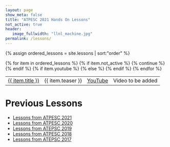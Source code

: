 ```yaml
---
layout: page
show_meta: false
title: "ATPESC 2021 Hands On Lessons"
not_active: true
header:
   image_fullwidth: "llnl_machine.jpg"
permalink: /lessons/
---
```


{% assign ordered_lessons = site.lessons | sort:"order" %}
<table>
{% for item in ordered_lessons %}
    {% if item.not_active %}
        {% continue %}
    {% endif %}
    <tr>
    <td><a href="{{ site.url }}{{ site.baseurl }}{{ item.url }}">{{ item.title }}</a></td>
    <td>{{ item.teaser }}</td>
    {% if item.youtube %}
        <td><a href="{{ item.youtube }}">YouTube</a></td>
    {% else %}
        <td>Video to be added</td>
    {% endif %}
    </tr>
{% endfor %}
</table>

# Previous Lessons
* [Lessons from ATPESC 2021](https://xsdk-project.github.io/MathPackagesTraining2021/lessons/)
* [Lessons from ATPESC 2020](https://xsdk-project.github.io/MathPackagesTraining2020/)
* [Lessons from ATEPSC 2019](https://xsdk-project.github.io/MathPackagesTraining/)
* [Lessons from ATPESC 2018](https://xsdk-project.github.io/ATPESC2018HandsOnLessons/)
* [Lessons from ATEPSC 2017](https://xsdk-project.github.io/HandsOnLessons/lessons/lessons.html)
